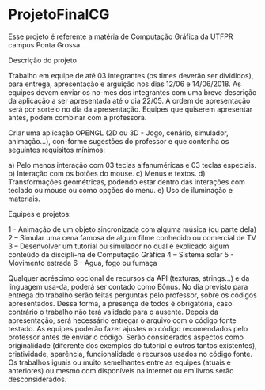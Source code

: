 # ProjetoFinalCG

Esse projeto é referente a matéria de Computação Gráfica da UTFPR campus Ponta Grossa.

<md-button>Descrição do projeto</md-button>

Trabalho em equipe de até 03 integrantes (os times deverão ser divididos), para entrega, apresentação e arguição nos dias 12/06 e 14/06/2018. As equipes devem enviar os no-mes dos integrantes com uma breve descrição da aplicação a ser apresentada até o dia 22/05. A ordem de apresentação será por sorteio no dia da apresentação. Equipes que quiserem apresentar antes, podem combinar com a professora. 

Criar uma aplicação OPENGL (2D ou 3D - Jogo, cenário, simulador, animação...), con-forme sugestões do professor e que contenha os seguintes requisitos mínimos: 

a)	Pelo menos interação com 03 teclas alfanuméricas e 03 teclas especiais. 
b)	Interação com os botões do mouse. 
c)	Menus e textos. 
d)	Transformações geométricas, podendo estar dentro das interações com teclado ou mouse ou como opções do menu. 
e)	Uso de iluminação e materiais. 


Equipes e projetos: 

1 - Animação de um objeto sincronizada com alguma música (ou parte dela) 
2 – Simular uma cena famosa de algum filme conhecido ou comercial de TV
3 – Desenvolver um tutorial ou simulador no qual é explicado algum conteúdo da discipli-na de Computação Gráfica
4 – Sistema solar
5 - Movimento estrada
6 - Água, fogo ou fumaça

Qualquer acréscimo opcional de recursos da API (texturas, strings...) e da linguagem usa-da, poderá ser contado como Bônus. No dia previsto para entrega do trabalho serão feitas perguntas pelo professor, sobre os códigos apresentados. Dessa forma, a presença de todos é obrigatória, caso contrário o trabalho não terá validade para o ausente. Depois da apresentação, será necessário entregar o arquivo com o código fonte testado. As equipes poderão fazer ajustes no código recomendados pelo professor antes de enviar o código. Serão considerados aspectos como originalidade (diferente dos exemplos do tutorial e outros tantos existentes), criatividade, aparência, funcionalidade e recursos usados no código fonte. Os trabalhos iguais ou muito semelhantes entre as equipes (atuais e anteriores) ou mesmo com disponíveis na internet ou em livros serão desconsiderados.
